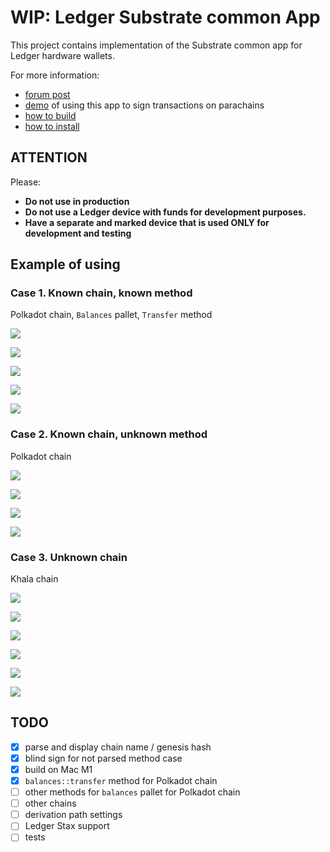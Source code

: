 # WIP: Ledger Substrate common App

This project contains implementation of the Substrate common app for Ledger hardware wallets.

For more information: 
- [forum post](https://forum.polkadot.network/t/unified-ledger-app-for-substrate-based-parachains/2027)
- [demo](https://github.com/eq-lab/ledger-substrate-app-demo) of using this app to sign transactions on parachains
- [how to build](docs/build.md)
- [how to install](docs/install.md)

## ATTENTION

Please:
- **Do not use in production**
- **Do not use a Ledger device with funds for development purposes.**
- **Have a separate and marked device that is used ONLY for development and testing**

## Example of using
### Case 1. Known chain, known method
Polkadot chain, `Balances` pallet, `Transfer` method

![](imgs/1_case_1.jpg)

![](imgs/1_case_2.jpg)

![](imgs/1_case_3.jpg)

![](imgs/1_case_4.jpg)

![](imgs/1_case_5.jpg)

### Case 2. Known chain, unknown method
Polkadot chain

![](imgs/2_case_1.jpg)

![](imgs/2_case_2.jpg)

![](imgs/2_case_3.jpg)

![](imgs/2_case_4.jpg)

### Case 3. Unknown chain
Khala chain

![](imgs/3_case_1.jpg)

![](imgs/3_case_2.jpg)

![](imgs/3_case_3.jpg)

![](imgs/3_case_4.jpg)

![](imgs/3_case_5.jpg)

![](imgs/3_case_6.jpg)

## TODO
- [x] parse and display chain name / genesis hash
- [x] blind sign for not parsed method case
- [x] build on Mac M1
- [x] `balances::transfer` method for Polkadot chain
- [ ] other methods for `balances` pallet for Polkadot chain
- [ ] other chains
- [ ] derivation path settings
- [ ] Ledger Stax support
- [ ] tests
